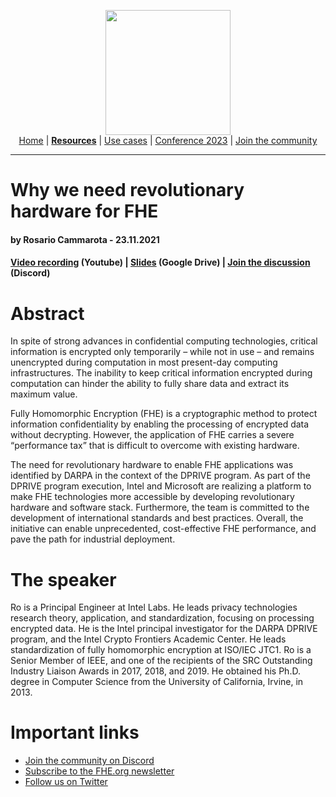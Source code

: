 <!-- Main header navigation -->
<p align="center">
  <img width="200" src="https://user-images.githubusercontent.com/5758427/180978488-db825482-5a58-4c7c-9589-c494a6f0be04.png"><br/>
  <a href="https://fhe-org.github.io">Home</a> | <a href="https://fhe-org.github.io/resources"><b>Resources</b></a> | <a href="https://fhe-org.github.io/resources/use-cases">Use cases</a> | <a href="https://fhe-org.github.io/conferences/conference-2023/home">Conference 2023</a> | <a href="https://fhe-org.github.io/community">Join the community</a>
</p>
<hr/>
<!-- /Main header navigation -->

# Why we need revolutionary hardware for FHE
#### by Rosario Cammarota - 23.11.2021

#### <a href="https://www.youtube.com/watch?v=FpWh1IuTKY4">Video recording</a> (Youtube) | <a href="https://drive.google.com/file/d/100lTyO95SGj7JwrYQks4TN6DeNHhX7yy/view">Slides</a> (Google Drive) | <a href="https://discord.fhe.org">Join the discussion</a> (Discord)

# Abstract
In spite of strong advances in confidential computing technologies, critical information is encrypted only temporarily – while not in use – and remains unencrypted during computation in most present-day computing infrastructures. The inability to keep critical information encrypted during computation can hinder the ability to fully share data and extract its maximum value.

Fully Homomorphic Encryption (FHE) is a cryptographic method to protect information confidentiality by enabling the processing of encrypted data without decrypting. However, the application of FHE carries a severe “performance tax” that is difficult to overcome with existing hardware.

The need for revolutionary hardware to enable FHE applications was identified by DARPA in the context of the DPRIVE program. As part of the DPRIVE program execution, Intel and Microsoft are realizing a platform to make FHE technologies more accessible by developing revolutionary hardware and software stack. Furthermore, the team is committed to the development of international standards and best practices. Overall, the initiative can enable unprecedented, cost-effective FHE performance, and pave the path for industrial deployment.

# The speaker
Ro is a Principal Engineer at Intel Labs. He leads privacy technologies research theory, application, and standardization, focusing on processing encrypted data. He is the Intel principal investigator for the DARPA DPRIVE program, and the Intel Crypto Frontiers Academic Center. He leads standardization of fully homomorphic encryption at ISO/IEC JTC1. Ro is a Senior Member of IEEE, and one of the recipients of the SRC Outstanding Industry Liaison Awards in 2017, 2018, and 2019. He obtained his Ph.D. degree in Computer Science from the University of California, Irvine, in 2013.

# Important links
- <a href="https://discord.fhe.org">Join the community on Discord</a>
- <a href="https://fheorg.substack.com">Subscribe to the FHE.org newsletter</a>
- <a href="https://twitter.com/fhe_org">Follow us on Twitter</a>

